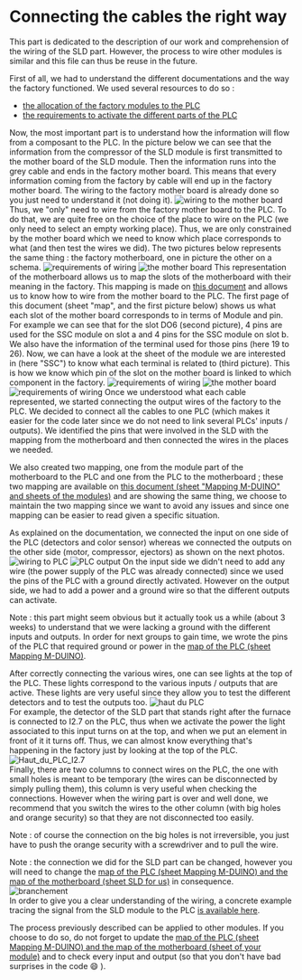 # Connecting the cables the right way
This part is dedicated to the description of our work and comprehension of the wiring of the SLD part. However, the process to wire other modules is similar and this file can thus be reuse in the future.
 
First of all, we had to understand the different documentations and the way the factory functioned. We used several resources to do so :
- [the allocation of the factory modules to the PLC]()
- [the requirements to activate the different parts of the PLC]()
 
Now, the most important part is to understand how the information will flow from a composant to the PLC. In the picture below we can see that the information from the compressor of the SLD module is first transmitted to the mother board of the SLD module. Then the information runs into the grey cable and ends in the factory mother board. This means that every information coming from the factory by cable will end up in the factory mother board. The wiring to the factory mother board is already done so you just need to understand it (not doing it).
![wiring to the mother board](https://github.com/Weizhe-JIA/2.Digital-twin-of-a-Fischertechnik-factory/blob/main/imgs/2.1%20wiring%20to%20mother%20board.png)
Thus, we "only" need to wire from the factory mother board to the PLC. To do that, we are quite free on the choice of the place to wire on the PLC (we only need to select an empty working place). Thus, we are only constrained by the mother board which we need to know which place corresponds to what (and then test the wires we did). The two pictures below represents the same thing : the factory motherboard, one in picture the other on a schema.
![requirements of wiring](https://github.com/Weizhe-JIA/2.Digital-twin-of-a-Fischertechnik-factory/blob/main/imgs/2.2%20requirement%20of%20wiring.png)
![the mother board](https://github.com/Weizhe-JIA/2.Digital-twin-of-a-Fischertechnik-factory/blob/main/imgs/2.3%20the%20mother%20board.png)
This representation of the motherboard allows us to map the slots of the motherboard with their meaning in the factory. This mapping is made on [this document]() and allows us to know how to wire from the mother board to the PLC. The first page of this document (sheet "map", and the first picture below) shows us what each slot of the mother board corresponds to in terms of Module and pin. For example we can see that for the slot DO6 (second picture), 4 pins are used for the SSC module on slot a and 4 pins for the SSC module on slot b. We also have the information of the terminal used for those pins (here 19 to 26). Now, we can have a look at the sheet of the module we are interested in (here "SSC") to know what each terminal is related to (third picture). This is how we know which pin of the slot on the mother board is linked to which component in the factory.
![requirements of wiring](https://github.com/Weizhe-JIA/2.Digital-twin-of-a-Fischertechnik-factory/blob/main/imgs/2.4%20Lien_carte_m%C3%A8re_modules.png)
![the mother board](https://github.com/Weizhe-JIA/2.Digital-twin-of-a-Fischertechnik-factory/blob/main/imgs/2.5%20Lien_carte_m%C3%A8re_modules%201.png)
![requirements of wiring](https://github.com/Weizhe-JIA/2.Digital-twin-of-a-Fischertechnik-factory/blob/main/imgs/2.6%20Lien_carte_m%C3%A8re_modules%202.png)
Once we understood what each cable represented, we started connecting the output wires of the factory to the PLC. We decided to connect all the cables to one PLC (which makes it easier for the code later since we do not need to link several PLCs' inputs / outputs). We identified the pins that were involved in the SLD with the mapping from the motherboard and then connected the wires in the places we needed.
 
We also created two mapping, one from the module part of the motherboard to the PLC and one from the PLC to the motherboard ; these two mapping are available on [this document (sheet "Mapping M-DUINO" and sheets of the modules)]() and are showing the same thing, we choose to maintain the two mapping since we want to avoid any issues and since one mapping can be easier to read given a specific situation.
 
As explained on the documentation, we connected the input on one side of the PLC (detectors and color sensor) whereas we connected the outputs on the other side (motor, compressor, ejectors) as shown on the next photos.
![wiring to PLC](https://github.com/Weizhe-JIA/2.Digital-twin-of-a-Fischertechnik-factory/blob/main/imgs/2.7%20wiring%20to%20PLC.png)
![PLC output](https://github.com/Weizhe-JIA/2.Digital-twin-of-a-Fischertechnik-factory/blob/main/imgs/2.8%20PLC_Output.png)
On the input side we didn't need to add any wire (the power supply of the PLC was already connected) since we used the pins of the PLC with a ground directly activated. However on the output side, we had to add a power and a ground wire so that the different outputs can activate.

Note : this part might seem obvious but it actually took us a while (about 3 weeks) to understand that we were lacking a ground with the different inputs and outputs. In order for next groups to gain time, we wrote the pins of the PLC that required ground or power in the [map of the PLC (sheet Mapping M-DUINO)]().

After correctly connecting the various wires, one can see lights at the top of the PLC. These lights correspond to the various inputs / outputs that are active. These lights are very useful since they allow you to test the different detectors and to test the outputs too.
![haut du PLC](https://github.com/Weizhe-JIA/2.Digital-twin-of-a-Fischertechnik-factory/blob/main/imgs/2.9%20Haut_du_PLC.png)<br>
For example, the detector of the SLD part that stands right after the furnace is connected to I2.7 on the PLC, thus when we activate the power the light associated to this input turns on at the top, and when we put an element in front of it it turns off. Thus, we can almost know everything that's happening in the factory just by looking at the top of the PLC.<br>
![Haut_du_PLC_I2.7](https://github.com/Weizhe-JIA/2.Digital-twin-of-a-Fischertechnik-factory/blob/main/imgs/2.10%20Haut_du_PLC_I2.7.png)<br>
Finally, there are two columns to connect wires on the PLC, the one with small holes is meant to be temporary (the wires can be disconnected by simply pulling them), this column is very useful when checking the connections. However when the wiring part is over and well done, we recommend that you switch the wires to the other column (with big holes and orange security) so that they are not disconnected too easily.
 
Note : of course the connection on the big holes is not irreversible, you just have to push the orange security with a screwdriver and to pull the wire.
 
Note : the connection we did for the SLD part can be changed, however you will need to change the [map of the PLC (sheet Mapping M-DUINO) and the map of the motherboard (sheet SLD for us)]() in consequence.<br>
![branchement](https://github.com/Weizhe-JIA/2.Digital-twin-of-a-Fischertechnik-factory/blob/main/imgs/2.11%20Branchement.png)<br>
In order to give you a clear understanding of the wiring, a concrete example tracing the signal from the SLD module to the PLC [is available here]().

The process previously described can be applied to other modules. If you choose to do so, do not forget to update the [map of the PLC (sheet Mapping M-DUINO) and the map of the motherboard (sheet of your module)]() and to check every input and output (so that you don't have bad surprises in the code 😄  ).
